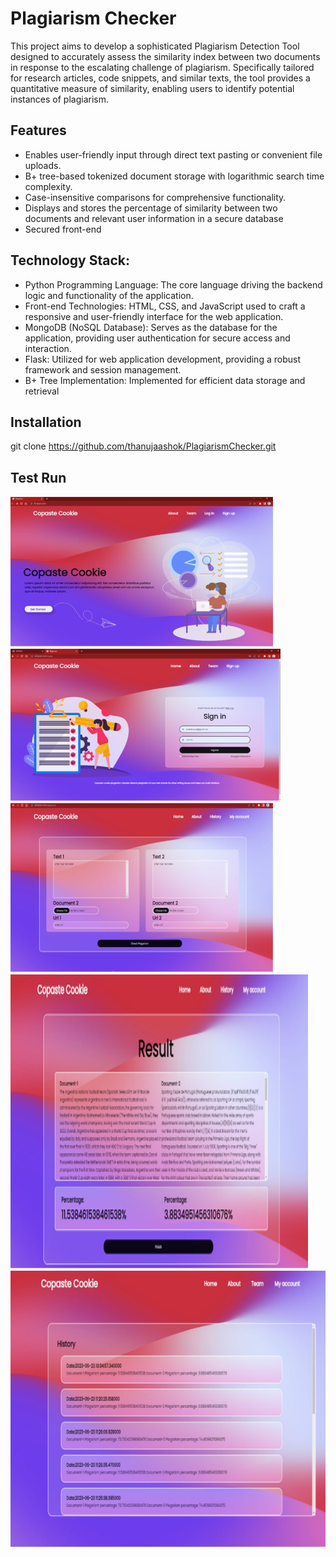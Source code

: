 

# Plagiarism Checker


This project aims to develop a sophisticated Plagiarism Detection Tool designed to accurately assess the similarity index between two documents in response to the escalating challenge of plagiarism. Specifically tailored for research articles, code snippets, and similar texts, the tool provides a quantitative measure of similarity, enabling users to identify potential instances of plagiarism. 


## Features

- Enables user-friendly input through direct text pasting or convenient file uploads.
- B+ tree-based tokenized document storage with logarithmic search time complexity.
- Case-insensitive comparisons for comprehensive functionality.
- Displays and stores the percentage of similarity between two documents and relevant user information in a secure database
- Secured front-end


## Technology Stack:

- Python Programming Language:
The core language driving the backend logic and functionality of the application.
- Front-end Technologies:
HTML, CSS, and JavaScript used to craft a responsive and user-friendly interface for the web application.
- MongoDB (NoSQL Database):
Serves as the database for the application, providing user authentication for secure access and interaction.
- Flask:
Utilized for web application development, providing a robust framework and session management.
- B+ Tree Implementation:
Implemented for efficient data storage and retrieval

## Installation

git clone https://github.com/thanujaashok/PlagiarismChecker.git
## Test Run

![App Screenshot](https://github.com/thanujaashok/PlagiarismChecker/blob/main/Screenshots/Homepage.png)
![App Screenshot](https://github.com/thanujaashok/PlagiarismChecker/blob/main/Screenshots/Login.png)
![App Screenshot](https://github.com/thanujaashok/PlagiarismChecker/blob/new/Screenshots/Input.png)
![App Screenshot](https://github.com/thanujaashok/PlagiarismChecker/blob/new/Screenshots/Result.png)
![App Screenshot](https://github.com/thanujaashok/PlagiarismChecker/blob/new/Screenshots/History.png)


